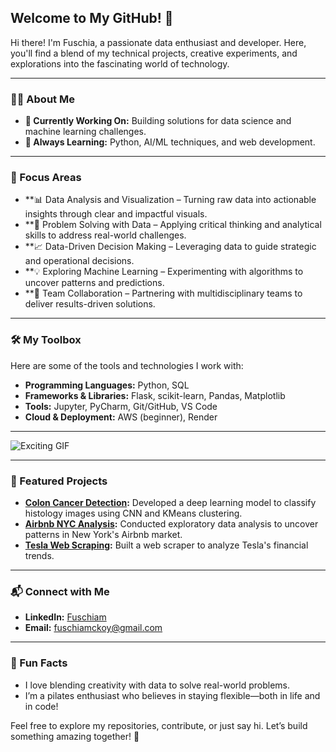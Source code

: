 ## Welcome to My GitHub! 🌟

Hi there! I'm Fuschia, a passionate data enthusiast and developer. Here, you'll find a blend of my technical projects, creative experiments, and explorations into the fascinating world of technology.

---

### 👩‍💻 About Me
- **🔭 Currently Working On:** Building solutions for data science and machine learning challenges.
- **🌱 Always Learning:** Python, AI/ML techniques, and web development.

---

### 🎯 Focus Areas
- **📊 Data Analysis and Visualization – Turning raw data into actionable insights through clear and impactful visuals.
- **🧩 Problem Solving with Data – Applying critical thinking and analytical skills to address real-world challenges.
- **📈 Data-Driven Decision Making – Leveraging data to guide strategic and operational decisions.
- **💡 Exploring Machine Learning – Experimenting with algorithms to uncover patterns and predictions.
- **🤝 Team Collaboration – Partnering with multidisciplinary teams to deliver results-driven solutions.

---

### 🛠️ My Toolbox

Here are some of the tools and technologies I work with:

- **Programming Languages:** Python, SQL
- **Frameworks & Libraries:** Flask, scikit-learn, Pandas, Matplotlib
- **Tools:** Jupyter, PyCharm, Git/GitHub, VS Code
- **Cloud & Deployment:** AWS (beginner), Render

---

![Exciting GIF](https://media0.giphy.com/media/v1.Y2lkPTc5MGI3NjExazZqcTV1b2EzbDJscXk1NXNuY2ptOWNlMWt0dnJweHFhejVnNXN5ZSZlcD12MV9pbnRlcm5hbF9naWZfYnlfaWQmY3Q9Zw/JWuBH9rCO2uZuHBFpm/giphy.webp)

---

### 🌟 Featured Projects

- **[Colon Cancer Detection](https://github.com/Fuschiam/colon-cancer-detection):** Developed a deep learning model to classify histology images using CNN and KMeans clustering.
- **[Airbnb NYC Analysis](https://github.com/Fuschiam/AirbnbProject):** Conducted exploratory data analysis to uncover patterns in New York's Airbnb market.
- **[Tesla Web Scraping](https://github.com/Fuschiam/tesla-web-scraping):** Built a web scraper to analyze Tesla's financial trends.

---

### 📬 Connect with Me

- **LinkedIn:** [Fuschiam](https://linkedin.com/in/fuschiam)
- **Email:** fuschiamckoy@gmail.com

---

### 🌟 Fun Facts

- I love blending creativity with data to solve real-world problems.
- I’m a pilates enthusiast who believes in staying flexible—both in life and in code!


Feel free to explore my repositories, contribute, or just say hi. Let’s build something amazing together! 🚀

